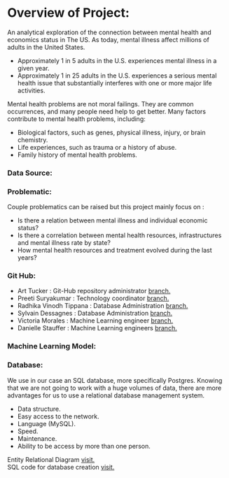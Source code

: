 # Overview of Project:

An analytical exploration of the connection between mental health and economics status in The US.
As today, mental illness affect millions of adults in the United States.
- Approximately 1 in 5 adults in the U.S. experiences mental illness in a given year.
- Approximately 1 in 25 adults in the U.S. experiences a serious mental health issue that substantially interferes with one or more major life activities.

Mental health problems are not moral failings. They are common occurrences, and many people need help to get better. Many factors contribute to mental health problems, including:
- Biological factors, such as genes, physical illness, injury, or brain chemistry.
- Life experiences, such as trauma or a history of abuse.
- Family history of mental health problems.

### Data Source:

### Problematic:

Couple problematics can be raised but this project mainly focus on :

- Is there a relation between mental illness and individual economic status?
- Is there a correlation between mental health resources, infrastructures and mental illness rate by state?
- How mental health resources and treatment evolved during the last years?

### Git Hub:

- Art Tucker : Git-Hub repository administrator [branch.](https://github.com/ArtTucker/mental_health_and_economics/tree/tucker_a_branch_01)
- Preeti Suryakumar : Technology coordinator [branch.](https://github.com/ArtTucker/mental_health_and_economics/tree/preeti-01)
- Radhika Vinodh Tippana : Database Administration [branch.](https://github.com/ArtTucker/mental_health_and_economics/tree/rtippana)
- Sylvain Dessagnes : Database Administration [branch.](https://github.com/ArtTucker/mental_health_and_economics/tree/SylvainDessagnes)
- Victoria Morales : Machine Learning engineer [branch.](https://github.com/ArtTucker/mental_health_and_economics/tree/morales_v_branch)
- Danielle Stauffer : Machine Learning engineers [branch.](https://github.com/ArtTucker/mental_health_and_economics/tree/Stauffer_Branch)


### Machine Learning Model:


### Database:

We use in our case an SQL database, more specifically Postgres. Knowing that we are not going to work with a huge volumes of data, there are more advantages for us to use a relational database management system.
- Data structure.
- Easy access to the network.
- Language (MySQL).
- Speed.
- Maintenance.
- Ability to be access by more than one person.

Entity Relational Diagram [visit.](https://github.com/ArtTucker/mental_health_and_economics/blob/SylvainDessagnes/Database/Database_ERD.png)
<br>
SQL code for database creation [visit.](https://github.com/ArtTucker/mental_health_and_economics/blob/SylvainDessagnes/Database/Database_Creation_SQL)